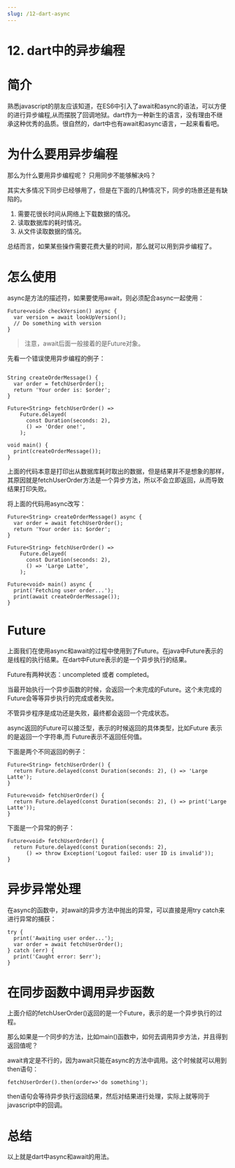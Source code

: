 ```yaml
---
slug: /12-dart-async
---
```


# 12. dart中的异步编程



# 简介

熟悉javascript的朋友应该知道，在ES6中引入了await和async的语法，可以方便的进行异步编程,从而摆脱了回调地狱。dart作为一种新生的语言，没有理由不继承这种优秀的品质。很自然的，dart中也有await和async语言，一起来看看吧。

# 为什么要用异步编程

那么为什么要用异步编程呢？ 只用同步不能够解决吗？

其实大多情况下同步已经够用了，但是在下面的几种情况下，同步的场景还是有缺陷的。

1. 需要花很长时间从网络上下载数据的情况。
2. 读取数据库的耗时情况。
3. 从文件读取数据的情况。

总结而言，如果某些操作需要花费大量的时间，那么就可以用到异步编程了。

# 怎么使用

async是方法的描述符，如果要使用await，则必须配合async一起使用：

```
Future<void> checkVersion() async {
  var version = await lookUpVersion();
  // Do something with version
}
```

> 注意，await后面一般接着的是Future对象。

先看一个错误使用异步编程的例子：

```

String createOrderMessage() {
  var order = fetchUserOrder();
  return 'Your order is: $order';
}

Future<String> fetchUserOrder() =>
    Future.delayed(
      const Duration(seconds: 2),
      () => 'Order one!',
    );

void main() {
  print(createOrderMessage());
}
```

上面的代码本意是打印出从数据库耗时取出的数据，但是结果并不是想象的那样，其原因就是fetchUserOrder方法是一个异步方法，所以不会立即返回，从而导致结果打印失败。

将上面的代码用async改写：

```
Future<String> createOrderMessage() async {
  var order = await fetchUserOrder();
  return 'Your order is: $order';
}

Future<String> fetchUserOrder() =>
    Future.delayed(
      const Duration(seconds: 2),
      () => 'Large Latte',
    );

Future<void> main() async {
  print('Fetching user order...');
  print(await createOrderMessage());
}
```

# Future

上面我们在使用async和await的过程中使用到了Future。在java中Future表示的是线程的执行结果。在dart中Future表示的是一个异步执行的结果。

Future有两种状态：uncompleted 或者 completed。

当最开始执行一个异步函数的时候，会返回一个未完成的Future。这个未完成的Future会等等异步执行的完成或者失败。

不管异步程序是成功还是失败，最终都会返回一个完成状态。

async返回的Future可以接泛型，表示的时候返回的具体类型，比如Future<String> 表示的是返回一个字符串,而 Future<void>表示不返回任何值。

下面是两个不同返回的例子：

```
Future<String> fetchUserOrder() {
  return Future.delayed(const Duration(seconds: 2), () => 'Large Latte');
}

Future<void> fetchUserOrder() {
  return Future.delayed(const Duration(seconds: 2), () => print('Large Latte'));
}
```

下面是一个异常的例子：

```
Future<void> fetchUserOrder() {
  return Future.delayed(const Duration(seconds: 2),
      () => throw Exception('Logout failed: user ID is invalid'));
}
```

# 异步异常处理 

在async的函数中，对await的异步方法中抛出的异常，可以直接是用try catch来进行异常的捕获：

```
try {
  print('Awaiting user order...');
  var order = await fetchUserOrder();
} catch (err) {
  print('Caught error: $err');
}
```

# 在同步函数中调用异步函数

上面介绍的fetchUserOrder()返回的是一个Future<String>，表示的是一个异步执行的过程。

那么如果是一个同步的方法，比如main()函数中，如何去调用异步方法，并且得到返回值呢？

await肯定是不行的，因为await只能在async的方法中调用。这个时候就可以用到then语句：

```
fetchUserOrder().then(order=>'do something');
```
then语句会等待异步执行返回结果，然后对结果进行处理，实际上就等同于javascript中的回调。

# 总结

以上就是dart中async和await的用法。





